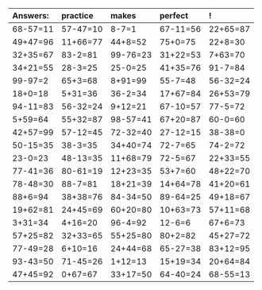 | Answers: | practice | makes | perfect | ! |
| :--- | :--- | :--- | :--- | :--- |
| 68-57=11 | 57-47=10 | 8-7=1 | 67-11=56 | 22+65=87 | 
| 49+47=96 | 11+66=77 | 44+8=52 | 75+0=75 | 22+8=30 | 
| 32+35=67 | 83-2=81 | 99-76=23 | 31+22=53 | 7+63=70 | 
| 34+21=55 | 28-3=25 | 25-0=25 | 41+35=76 | 91-7=84 | 
| 99-97=2 | 65+3=68 | 8+91=99 | 55-7=48 | 56-32=24 | 
| 18+0=18 | 5+31=36 | 36-2=34 | 17+67=84 | 26+53=79 | 
| 94-11=83 | 56-32=24 | 9+12=21 | 67-10=57 | 77-5=72 | 
| 5+59=64 | 55+32=87 | 98-57=41 | 67+20=87 | 60-0=60 | 
| 42+57=99 | 57-12=45 | 72-32=40 | 27-12=15 | 38-38=0 | 
| 50-15=35 | 38-3=35 | 34+40=74 | 72-7=65 | 74-2=72 | 
| 23-0=23 | 48-13=35 | 11+68=79 | 72-5=67 | 22+33=55 | 
| 77-41=36 | 80-61=19 | 12+23=35 | 53+7=60 | 48+22=70 | 
| 78-48=30 | 88-7=81 | 18+21=39 | 14+64=78 | 41+20=61 | 
| 88+6=94 | 38+38=76 | 84-34=50 | 89-64=25 | 49+18=67 | 
| 19+62=81 | 24+45=69 | 60+20=80 | 10+63=73 | 57+11=68 | 
| 3+31=34 | 4+16=20 | 96-4=92 | 12-6=6 | 67+6=73 | 
| 57+25=82 | 32+33=65 | 55+25=80 | 80+2=82 | 45+27=72 | 
| 77-49=28 | 6+10=16 | 24+44=68 | 65-27=38 | 83+12=95 | 
| 93-43=50 | 71-45=26 | 1+12=13 | 15+19=34 | 20+64=84 | 
| 47+45=92 | 0+67=67 | 33+17=50 | 64-40=24 | 68-55=13 | 
